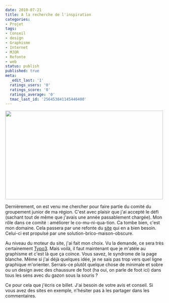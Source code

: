 ```yaml
---
date: 2010-07-21
title: A la recherche de l'inspiration
categories:
- Projet
tags:
- Conseil
- design
- Graphisme
- Internet
- MJOR
- Refonte
- web
status: publish
published: true
meta:
  _edit_last: '1'
  ratings_users: '0'
  ratings_score: '0'
  ratings_average: '0'
  tmac_last_id: '256453841145446400'
---
```

<img class="alignnone size-full wp-image-2303" title="Wireframe" src="https://dlgjp9x71cipk.cloudfront.net/2010/07/L1180912.jpg" alt="" width="500" height="281" />

Dernièrement, on est venu me chercher pour faire partie du comité du groupement junior de ma région. C'est avec plaisir que j'ai accepté le défi (sachant tout de même que j'avais une année passablement chargée). Mon rôle dans ce comité : améliorer le co-mu-ni-qua-tion. Ca tombe bien, c'est mon domaine. Cela passera par une refonte du <a title="Site internet du MJOR" href="https://www.mjor.ch">site</a> qui en a bien besoin. Celui-ci est propulsé par une solution-brico-maison-obscure.

<!--more-->

Au niveau du moteur du site, j'ai fait mon choix. Vu la demande, ce sera très certainement <a title="Site du CMS Typo3" href="https://www.typo3.org">Typo3</a>.
Mais voilà, il faut maintenant que je m'atèle au graphisme et c'est là que ça coince. Vous savez, le syndrome de la page blanche. Même si j'ai déjà quelques idée, je ne sais pas trop vers quel ligne graphique m'orienter. Serrais-ce plutôt quelque chose de minimale et sobre ou un design avec des chaussure de foot (ha oui, on parle de foot ici) dans tous les sens avec du gazon sous la souris ?

Ce pour cela que j'écris ce billet. J'ai besoin de votre avis et conseil. Si vous avez des sites en exemple, n'hésiter pas à les partager dans les commentaires.
